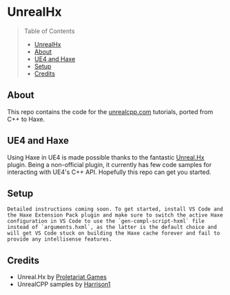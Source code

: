 # UnrealHx

> Table of Contents
> - [UnrealHx](#unrealhx)
>  - [About](#about)
>  - [UE4 and Haxe](#ue4-and-haxe)
>  - [Setup](#setup)
>  - [Credits](#credits)

## About
This repo contains the code for the [unrealcpp.com](https://www.unrealcpp.com) tutorials, ported from C++ to Haxe.

## UE4 and Haxe
Using Haxe in UE4 is made possible thanks to the fantastic [Unreal.Hx](https://github.com/proletariatgames/unreal.hx) plugin. Being a non-official plugin, it currently has few code samples for interacting with UE4's C++ API. Hopefully this repo can get you started.

## Setup
    Detailed instructions coming soon. To get started, install VS Code and the Haxe Extension Pack plugin and make sure to switch the active Haxe configuration in VS Code to use the `gen-compl-script-hxml` file instead of `arguments.hxml`, as the latter is the default choice and will get VS Code stuck on building the Haxe cache forever and fail to provide any intellisense features. 

## Credits
- Unreal.Hx by [Proletariat Games](https://github.com/proletariatgame)
- UnrealCPP samples by [Harrison1](https://github.com/Harrison1) 